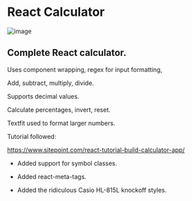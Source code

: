# React Calculator

![image](https://user-images.githubusercontent.com/65421097/141231000-f3502b01-e2f8-40c1-91a5-ba18eb4c73a8.png)

## Complete React calculator.

Uses component wrapping, regex for input formatting,

Add, subtract, multiply, divide.

Supports decimal values.

Calculate percentages, invert, reset.

Textfit used to format larger numbers.

Tutorial followed:

https://www.sitepoint.com/react-tutorial-build-calculator-app/

- Added support for symbol classes.

- Added react-meta-tags.

- Added the ridiculous Casio HL-815L knockoff styles.
